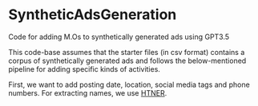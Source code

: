 # SyntheticAdsGeneration
Code for adding M.Os to synthetically generated ads using GPT3.5

This code-base assumes that the starter files (in csv format) contains a corpus of synthetically generated ads and follows the below-mentioned pipeline for adding specific kinds of activities. 

First, we want to add posting date, location, social media tags and phone numbers.
For extracting names, we use [HTNER](www.github.com/HTNER). 